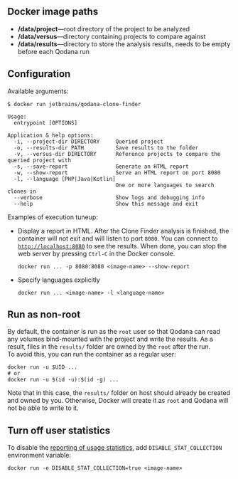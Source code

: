 [//]: # (title: Docker Image Paths and Configuration Options)

## Docker image paths

- **/data/project**&mdash;root directory of the project to be analyzed
- **/data/versus**&mdash;directory containing projects to compare against 
- **/data/results**&mdash;directory to store the analysis results, needs to be empty before each Qodana run

## Configuration

Available arguments:

```shell
$ docker run jetbrains/qodana-clone-finder

Usage:
  entrypoint [OPTIONS]

Application & help options:
  -i, --project-dir DIRECTORY     Queried project
  -o, --results-dir PATH          Save results to the folder
  -v, --versus-dir DIRECTORY      Reference projects to compare the queried project with
  -s, --save-report               Generate an HTML report
  -w, --show-report               Serve an HTML report on port 8080
  -l, --language [PHP|Java|Kotlin]
                                  One or more languages to search clones in
  --verbose                       Show logs and debugging info
  --help                          Show this message and exit
```

Examples of execution tuneup:

- Display a report in HTML. After the Clone Finder analysis is finished, the container will not exit and will listen to port `8080`. You can connect to [`http://localhost:8080`](http://localhost:8080) to see the results. When done, you can stop the web server by pressing `Ctrl-C` in the Docker console.

   ```shell
   docker run ... -p 8080:8080 <image-name> --show-report
   ```
  
- Specify languages explicitly
   ```shell
  docker run ... <image-name> -l <language-name>
  ```

## Run as non-root

By default, the container is run as the `root` user so that Qodana can read any volumes bind-mounted with the project and write the results. As a result, files in the `results/` folder are owned by the `root` after the run.  
To avoid this, you can run the container as a regular user:

```shell
docker run -u $UID ...
# or
docker run -u $(id -u):$(id -g) ...
```
Note that in this case, the `results/` folder on host should already be created and owned by you. Otherwise, Docker will create it as `root` and Qodana will not be able to write to it.

## Turn off user statistics

To disable the [reporting of usage statistics](clone-finder-docker-readme.md#Usage+statistics), add ```DISABLE_STAT_COLLECTION``` environment variable:

```shell
docker run -e DISABLE_STAT_COLLECTION=true <image-name> 
```
